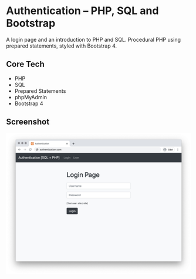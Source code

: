 # Authentication – PHP, SQL and Bootstrap

A login page and an introduction to PHP and SQL. Procedural PHP using prepared statements, styled with Bootstrap 4.

## Core Tech

- PHP
- SQL
- Prepared Statements
- phpMyAdmin
- Bootstrap 4

## Screenshot

![Screenshot](screenshot.jpg)

